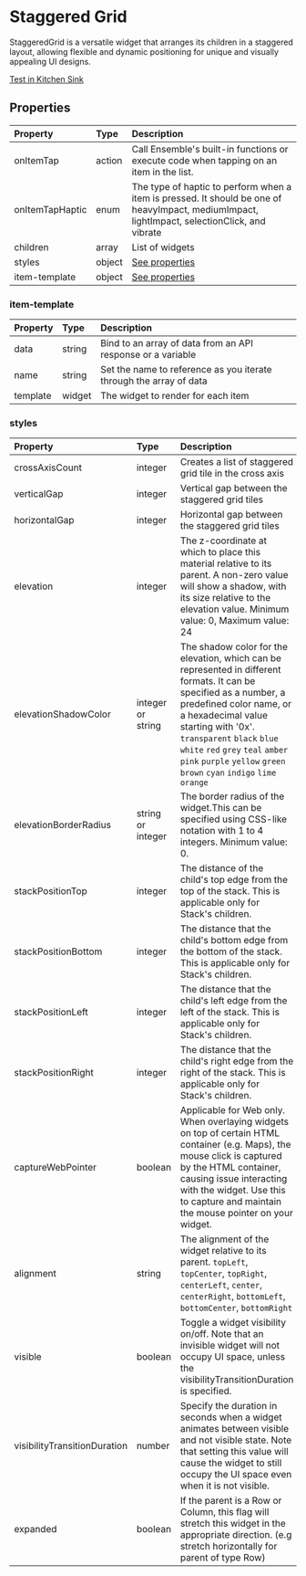 # Staggered Grid

StaggeredGrid is a versatile widget that arranges its children in a staggered layout, allowing flexible and dynamic positioning for unique and visually appealing UI designs.

[Test in Kitchen Sink](https://studio.ensembleui.com/app/e24402cb-75e2-404c-866c-29e6c3dd7992/screen/a9iIs4wvgqDOhU4rN6GR?propertyPanelEnabled=true&instantPreviewDisabled=false&editorV2Enabled=true)

## Properties

| Property      | Type   | Description                                                                             |
| :------------ | :----- | :-------------------------------------------------------------------------------------- |
| onItemTap     | action | Call Ensemble's built-in functions or execute code when tapping on an item in the list. |
| onItemTapHaptic | enum | The type of haptic to perform when a item is pressed. It should be one of heavyImpact, mediumImpact, lightImpact, selectionClick, and vibrate |
| children      | array  | List of widgets                                                                         |
| styles        | object | [See properties](#styles)                                                               |
| item-template | object | [See properties](#item-template)                                                        |

### item-template

| Property | Type   | Description                                                        |
| :------- | :----- | :----------------------------------------------------------------- |
| data     | string | Bind to an array of data from an API response or a variable        |
| name     | string | Set the name to reference as you iterate through the array of data |
| template | widget | The widget to render for each item                                 |

### styles

| Property                     | Type              | Description                                                                                                                                                                                                                                                                                                                       |
| :--------------------------- | :---------------- | :-------------------------------------------------------------------------------------------------------------------------------------------------------------------------------------------------------------------------------------------------------------------------------------------------------------------------------- |
| crossAxisCount               | integer           | Creates a list of staggered grid tile in the cross axis                                                                                                                                                                                                                                                                           |
| verticalGap                  | integer           | Vertical gap between the staggered grid tiles                                                                                                                                                                                                                                                                                     |
| horizontalGap                | integer           | Horizontal gap between the staggered grid tiles                                                                                                                                                                                                                                                                                   |
| elevation                    | integer           | The z-coordinate at which to place this material relative to its parent. A non-zero value will show a shadow, with its size relative to the elevation value. Minimum value: 0, Maximum value: 24                                                                                                                                  |
| elevationShadowColor         | integer or string | The shadow color for the elevation, which can be represented in different formats. It can be specified as a number, a predefined color name, or a hexadecimal value starting with '0x'. `transparent` `black` `blue` `white` `red` `grey` `teal` `amber` `pink` `purple` `yellow` `green` `brown` `cyan` `indigo` `lime` `orange` |
| elevationBorderRadius        | string or integer | The border radius of the widget.This can be specified using CSS-like notation with 1 to 4 integers. Minimum value: 0.                                                                                                                                                                                                             |
| stackPositionTop             | integer           | The distance of the child's top edge from the top of the stack. This is applicable only for Stack's children.                                                                                                                                                                                                                     |
| stackPositionBottom          | integer           | The distance that the child's bottom edge from the bottom of the stack. This is applicable only for Stack's children.                                                                                                                                                                                                             |
| stackPositionLeft            | integer           | The distance that the child's left edge from the left of the stack. This is applicable only for Stack's children.                                                                                                                                                                                                                 |
| stackPositionRight           | integer           | The distance that the child's right edge from the right of the stack. This is applicable only for Stack's children.                                                                                                                                                                                                               |
| captureWebPointer            | boolean           | Applicable for Web only. When overlaying widgets on top of certain HTML container (e.g. Maps), the mouse click is captured by the HTML container, causing issue interacting with the widget. Use this to capture and maintain the mouse pointer on your widget.                                                                   |
| alignment                    | string            | The alignment of the widget relative to its parent. `topLeft`, `topCenter`, `topRight`, `centerLeft`, `center`, `centerRight`, `bottomLeft`, `bottomCenter`, `bottomRight`                                                                                                                                                        |
| visible                      | boolean           | Toggle a widget visibility on/off. Note that an invisible widget will not occupy UI space, unless the visibilityTransitionDuration is specified.                                                                                                                                                                                  |
| visibilityTransitionDuration | number            | Specify the duration in seconds when a widget animates between visible and not visible state. Note that setting this value will cause the widget to still occupy the UI space even when it is not visible.                                                                                                                        |
| expanded                     | boolean           | If the parent is a Row or Column, this flag will stretch this widget in the appropriate direction. (e.g stretch horizontally for parent of type Row)                                                                                                                                                                              |
